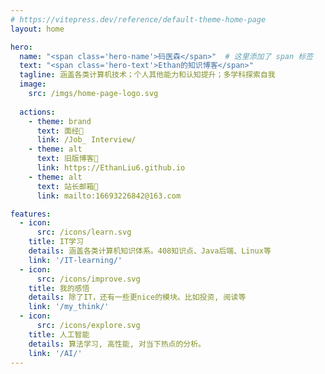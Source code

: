 ```yaml
---
# https://vitepress.dev/reference/default-theme-home-page
layout: home

hero:
  name: "<span class='hero-name'>码医森</span>"  # 这里添加了 span 标签
  text: "<span class='hero-text'>Ethan的知识博客</span>"
  tagline: 涵盖各类计算机技术；个人其他能力和认知提升；多学科探索自我
  image:
    src: /imgs/home-page-logo.svg
  
  actions:
    - theme: brand
      text: 面经🔎
      link: /Job_ Interview/
    - theme: alt
      text: 旧版博客📔
      link: https://EthanLiu6.github.io 
    - theme: alt
      text: 站长邮箱📮
      link: mailto:16693226842@163.com

features:
  - icon:
      src: /icons/learn.svg
    title: IT学习
    details: 涵盖各类计算机知识体系。408知识点、Java后端、Linux等
    link: '/IT-learning/'
  - icon: 
      src: /icons/improve.svg
    title: 我的感悟
    details: 除了IT，还有一些更nice的模块。比如投资, 阅读等
    link: '/my_think/'
  - icon: 
      src: /icons/explore.svg
    title: 人工智能
    details: 算法学习, 高性能, 对当下热点的分析。
    link: '/AI/'
---
```


<style>
:root {
  --vp-home-hero-name-color: transparent;
  --vp-home-hero-name-background: -webkit-linear-gradient(120deg, #bd34fe 30%, #41d1ff);

  --vp-home-hero-image-background-image: linear-gradient(-45deg, #bd34fe 50%, #47caff 50%);
  --vp-home-hero-image-filter: blur(44px);
}

@media (min-width: 640px) {
  :root {
    --vp-home-hero-image-filter: blur(56px);
  }
}

@media (min-width: 960px) {
  :root {
    --vp-home-hero-image-filter: blur(68px);
  }
}
</style>
